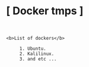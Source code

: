 # [ Docker tmps ]

<br>


    <b>List of dockers</b>
   
         1. Ubuntu.    
         2. Kalilinux.
         3. and etc ...
        


